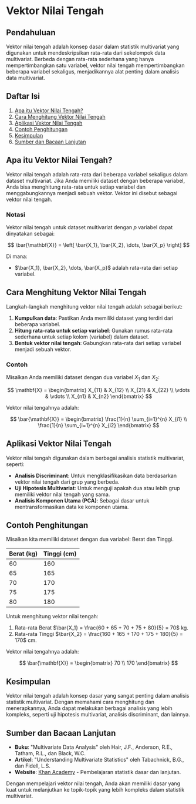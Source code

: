 # Vektor Nilai Tengah

## Pendahuluan
Vektor nilai tengah adalah konsep dasar dalam statistik multivariat yang digunakan untuk mendeskripsikan rata-rata dari sekelompok data multivariat. Berbeda dengan rata-rata sederhana yang hanya mempertimbangkan satu variabel, vektor nilai tengah mempertimbangkan beberapa variabel sekaligus, menjadikannya alat penting dalam analisis data multivariat.

## Daftar Isi
1. [Apa itu Vektor Nilai Tengah?](#apa-itu-vektor-nilai-tengah)
2. [Cara Menghitung Vektor Nilai Tengah](#cara-menghitung-vektor-nilai-tengah)
3. [Aplikasi Vektor Nilai Tengah](#aplikasi-vektor-nilai-tengah)
4. [Contoh Penghitungan](#contoh-penghitungan)
5. [Kesimpulan](#kesimpulan)
6. [Sumber dan Bacaan Lanjutan](#sumber-dan-bacaan-lanjutan)

## Apa itu Vektor Nilai Tengah?
Vektor nilai tengah adalah rata-rata dari beberapa variabel sekaligus dalam dataset multivariat. Jika Anda memiliki dataset dengan beberapa variabel, Anda bisa menghitung rata-rata untuk setiap variabel dan menggabungkannya menjadi sebuah vektor. Vektor ini disebut sebagai vektor nilai tengah.

### Notasi
Vektor nilai tengah untuk dataset multivariat dengan $p$ variabel dapat dinyatakan sebagai:

$$
\bar{\mathbf{X}} = \left[ \bar{X_1}, \bar{X_2}, \dots, \bar{X_p} \right]
$$

Di mana:
- $\bar{X_1}, \bar{X_2}, \dots, \bar{X_p}$ adalah rata-rata dari setiap variabel.

## Cara Menghitung Vektor Nilai Tengah
Langkah-langkah menghitung vektor nilai tengah adalah sebagai berikut:
1. **Kumpulkan data**: Pastikan Anda memiliki dataset yang terdiri dari beberapa variabel.
2. **Hitung rata-rata untuk setiap variabel**: Gunakan rumus rata-rata sederhana untuk setiap kolom (variabel) dalam dataset.
3. **Bentuk vektor nilai tengah**: Gabungkan rata-rata dari setiap variabel menjadi sebuah vektor.

### Contoh
Misalkan Anda memiliki dataset dengan dua variabel $X_1$ dan $X_2$:

$$
\mathbf{X} = \begin{bmatrix} X_{11} & X_{12} \\ X_{21} & X_{22} \\ \vdots & \vdots \\ X_{n1} & X_{n2} \end{bmatrix}
$$

Vektor nilai tengahnya adalah:

$$
\bar{\mathbf{X}} = \begin{bmatrix} \frac{1}{n} \sum_{i=1}^{n} X_{i1} \\ \frac{1}{n} \sum_{i=1}^{n} X_{i2} \end{bmatrix}
$$

## Aplikasi Vektor Nilai Tengah
Vektor nilai tengah digunakan dalam berbagai analisis statistik multivariat, seperti:
- **Analisis Discriminant**: Untuk mengklasifikasikan data berdasarkan vektor nilai tengah dari grup yang berbeda.
- **Uji Hipotesis Multivariat**: Untuk menguji apakah dua atau lebih grup memiliki vektor nilai tengah yang sama.
- **Analisis Komponen Utama (PCA)**: Sebagai dasar untuk mentransformasikan data ke komponen utama.

## Contoh Penghitungan
Misalkan kita memiliki dataset dengan dua variabel: Berat dan Tinggi.

| Berat (kg) | Tinggi (cm) |
|------------|-------------|
| 60         | 160         |
| 65         | 165         |
| 70         | 170         |
| 75         | 175         |
| 80         | 180         |

Untuk menghitung vektor nilai tengah:
1. Rata-rata Berat $\bar{X_1} = \frac{60 + 65 + 70 + 75 + 80}{5} = 70$ kg.
2. Rata-rata Tinggi $\bar{X_2} = \frac{160 + 165 + 170 + 175 + 180}{5} = 170$ cm.

Vektor nilai tengahnya adalah:

$$
\bar{\mathbf{X}} = \begin{bmatrix} 70 \\ 170 \end{bmatrix}
$$

## Kesimpulan
Vektor nilai tengah adalah konsep dasar yang sangat penting dalam analisis statistik multivariat. Dengan memahami cara menghitung dan menerapkannya, Anda dapat melakukan berbagai analisis yang lebih kompleks, seperti uji hipotesis multivariat, analisis discriminant, dan lainnya.

## Sumber dan Bacaan Lanjutan
- **Buku**: "Multivariate Data Analysis" oleh Hair, J.F., Anderson, R.E., Tatham, R.L., dan Black, W.C.
- **Artikel**: "Understanding Multivariate Statistics" oleh Tabachnick, B.G., dan Fidell, L.S.
- **Website**: [Khan Academy](https://www.khanacademy.org) - Pembelajaran statistik dasar dan lanjutan.

Dengan mempelajari vektor nilai tengah, Anda akan memiliki dasar yang kuat untuk melanjutkan ke topik-topik yang lebih kompleks dalam statistik multivariat.
